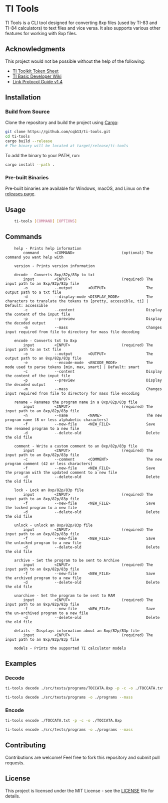 # TI Tools

TI Tools is a CLI tool designed for converting 8xp files (used by TI-83 and TI-84 calculators) to text files and vice versa. It also supports various other features for working with 8xp files.

## Acknowledgments

This project would not be possible without the help of the following:

- [TI Toolkit Token Sheet](https://github.com/TI-Toolkit/tokens)
- [TI Basic Developer Wiki](http://tibasicdev.wikidot.com/tokens)
- [Link Protocol Guide v1.4](https://merthsoft.com/linkguide/)

## Installation

### Build from Source

Clone the repository and build the project using [Cargo](https://doc.rust-lang.org/cargo/getting-started/installation.html):

```sh
git clone https://github.com/cqb13/ti-tools.git
cd ti-tools
cargo build --release
# The binary will be located at target/release/ti-tools
```

To add the binary to your PATH, run:

```sh
cargo install --path .
```

### Pre-built Binaries

Pre-built binaries are available for Windows, macOS, and Linux on the [releases page](https://github.com/cqb13/ti-tools/releases).

## Usage

```sh
    ti-tools [COMMAND] [OPTIONS]
```

## Commands

```
    help - Prints help information
        command       <COMMAND>                     (optional) The command you want help with

    version - Prints version information

    decode - Converts 8xp/82p/83p to txt
        input         <INPUT>                       (required) The input path to an 8xp/82p/83p file
        -o            --output       <OUTPUT>                  The output path to a txt file
        -d            --display-mode <DISPLAY_MODE>            The characters to translate the tokens to [pretty, accessible, ti] | Default: accessible
        -c            --content                                Display the content of the input file
        -p            --preview                                Display the decoded output
        -m            --mass                                   Changes input required from file to directory for mass file decoding

    encode - Converts txt to 8xp
        input         <INPUT>                       (required) The input path to an txt file
        -o            --output       <OUTPUT>                  The output path to an 8xp/82p/83p file
        -e            --encode-mode  <ENCODE_MODE>             The mode used to parse tokens [min, max, smart] | Default: smart
        -c            --content                                Display the content of the input file
        -p            --preview                                Display the decoded output
        -m            --mass                                   Changes input required from file to directory for mass file encoding

    rename - Renames the program name in a 8xp/82p/83p file
        input         <INPUT>                       (required) The input path to an 8xp/82p/83p file
        -n            --name         <NAME>                    The new program name (8 or less alphabetic characters)
        -f            --new-file     <NEW_FILE>                Save the renamed program to a new file
        -d            --delete-old                             Delete the old file

    comment - Write a custom comment to an 8xp/82p/83p file
        input         <INPUT>                       (required) The input path to an 8xp/82p/83p file
        -c            --comment      <COMMENT>                 The new program comment (42 or less characters)
        -f            --new-file     <NEW_FILE>                Save the program with the updated comment to a new file
        -d            --delete-old                             Delete the old file

    lock - Lock an 8xp/82p/83p file
        input         <INPUT>                       (required) The input path to an 8xp/82p/83p file
        -f            --new-file     <NEW_FILE>                Save the locked program to a new file
        -d            --delete-old                             Delete the old file

    unlock - unlock an 8xp/82p/83p file
        input         <INPUT>                       (required) The input path to an 8xp/82p/83p file
        -f            --new-file     <NEW_FILE>                Save the unlocked program to a new file
        -d            --delete-old                             Delete the old file

    archive - Set the program to be sent to Archive
        input         <INPUT>                       (required) The input path to an 8xp/82p/83p file
        -f            --new-file     <NEW_FILE>                Save the archived program to a new file
        -d            --delete-old                             Delete the old file

    unarchive - Set the program to be sent to RAM
        input         <INPUT>                       (required) The input path to an 8xp/82p/83p file
        -f            --new-file     <NEW_FILE>                Save the un-archived program to a new file
        -d            --delete-old                             Delete the old file

    details - Displays information about an 8xp/82p/83p file
        input         <INPUT>                       (required) The input path to an 8xp/82p/83p file

    models - Prints the supported TI calculator models
```

## Examples

### Decode

```sh
ti-tools decode ./src/tests/programs/TOCCATA.8xp -p -c -o ./TOCCATA.txt
```

```sh
ti-tools decode ./src/tests/programs -o ./programs --mass
```

### Encode

```sh
ti-tools encode ./TOCCATA.txt -p -c -o ./TOCCATA.8xp
```

```sh
ti-tools encode ./src/tests/programs -o ./programs --mass
```

## Contributing

Contributions are welcome! Feel free to fork this repository and submit pull requests.

## License

This project is licensed under the MIT License - see the [LICENSE](LICENSE) file for details.
